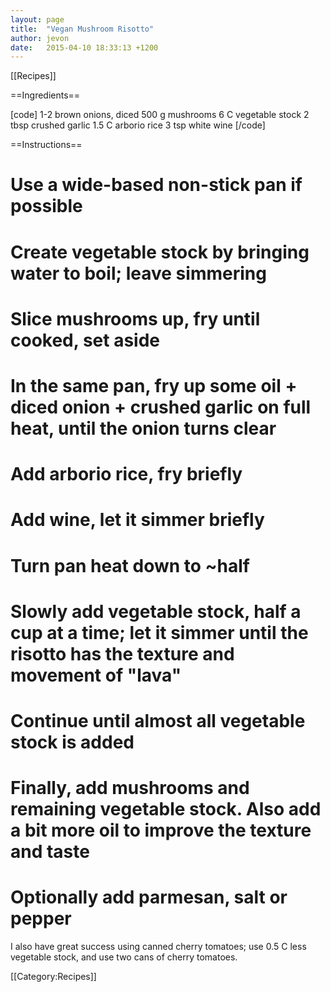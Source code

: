 ```yaml
---
layout: page
title:  "Vegan Mushroom Risotto"
author: jevon
date:   2015-04-10 18:33:13 +1200
---
```


[[Recipes]]

==Ingredients==

[code]
1-2 brown onions, diced
500 g mushrooms
6 C vegetable stock
2 tbsp crushed garlic
1.5 C arborio rice
3 tsp white wine
[/code]

==Instructions==

# Use a wide-based non-stick pan if possible
# Create vegetable stock by bringing water to boil; leave simmering
# Slice mushrooms up, fry until cooked, set aside
# In the same pan, fry up some oil + diced onion + crushed garlic on full heat, until the onion turns clear
# Add arborio rice, fry briefly
# Add wine, let it simmer briefly
# Turn pan heat down to ~half
# Slowly add vegetable stock, half a cup at a time; let it simmer until the risotto has the texture and movement of "lava"
# Continue until almost all vegetable stock is added
# Finally, add mushrooms and remaining vegetable stock. Also add a bit more oil to improve the texture and taste
# Optionally add parmesan, salt or pepper

I also have great success using canned cherry tomatoes; use 0.5 C less vegetable stock, and use two cans of cherry tomatoes.

[[Category:Recipes]]